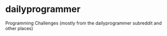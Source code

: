 # dailyprogrammer
Programming Challenges (mostly from the dailyprogrammer subreddit and other places)
